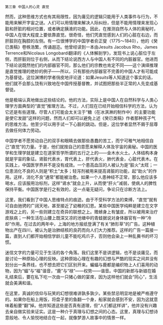     第三章 中国人的心灵 直觉 

   然而，这种思维方式也有其局限性，因为庸见的逻辑只能用于人类事件与行为，不能用来解开字宙之谜。人们可以用情理来解决人际纠纷，但是不能用情理来发现心脏和肝脏的相对位置，或者确定胰液的功能。因此，在推测自然与人体的奥秘时，中国人在很大程度上要依靠直觉。很奇怪，他们凭直觉感到人们的心脏在右边，而肝脏则在胸腔的左侧。有一位很博学的中国学者俞正燮（1775～1840），他的《癸已类稿》卷帙浩繁，传诵遐迩。他曾经读到一本由Jesuits Jacobus Rho，James Terrence和Nicolaus Longobardi翻译的《人体解剖学》，发现书上说心脏位于左侧，而肝脏则位于右侧，从而下结论说西方人与中国人有不同的内脏器官。他进而下结论说既然他们的内部器官不同，那么他们的宗教也肯定不同——这个演绎推理是直觉推理的绝妙的例子——所以，只有那些内部器官不完善的中国人才有可能成为基督徒。这位渊博的学者俏皮地评论道：如果Jesuits等人知道这个事实的话，他们就不会那么饶有兴致地在中国传授基督教，并试图把那些半正常的人先变成基督徒。

   他是极端认真地做出这些结论的。他的方法，实际上是中国人在自然科学与人类心理学方面典型的“直觉”推理方法。不过，人们现在已经开始相信科学的方法，认为它还是有些道理。尽管人们可能会太关注于“糖（在冰淇淋的制作中）的主要功能是使它发甜”这样的问题，然而人们却可以避免上述《癸已类稿》作者那种孩子气的思维方法。他至少可以用手试一下心脏的跳动。但是，这位学者显然不屑于屈尊去做任何体力劳动。

   中国学者不愿劳动自己的双手和眼睛去做那些愚蠢的苦工，而宁可稚气地相信自己“直觉”的力量。于是，他们就按自己的意愿来解释人体及宇宙的奥秘。中国的医学和生理学就是建立在道家哲学所谓的五行之上的——金木水火土。人体结构本身就是宇宙的象征。肾脏代表水，胃代表上，肝代表火，肺代表金，心脏代表木。在实践上，中国医学界并不是没有成效。一个患高血压的人被认为是“脏火”太旺；一位患消化不良的人则是“积土”太多；轻泻剂被用来提高肾脏的功能，起“助火”的作用。这样，消化不良“通常”都能被治愈。如果一个人患神经不正常，那么他应该多喝水，应该服用治标剂，这样“肾水”就会上升，从而使“肝火”减弱，使病人的脾性保持平衡。中国医学是行之有效的，这一点毫无疑问，争论只在诊断方法上。

   这里，我们看到了中国人思维特点的痕迹。由于不受科学方法的束缚，“直觉”就有可自由驰骋的广阔天地，甚至接近了幼稚的幻恩。某些中国医学纯粹是建立在文字游戏之上的，另一些则建立在奇异的联想之上。赡蜍身上有皱皮，所以被用来治疗皮肤病；一种生活在山腰上既深又凉的池塘中的青蛙据说对身体器官有一种“冷却”作用。在过去的两年中，上海的地方报纸登满了有关“肺形草”的广告。这种植物出产在四川，被认为是治肺结核的良药而向人们大力推荐。这样的广告一篇接一篇，直到人们都开始相信学龄儿童不能吃鸡爪子，否则他会染上一种乱撕书的坏习惯。

   迷信文字的力量可见于生活的各个角落。我们这里不是讲逻辑，也不是谈庸见，而是讨论一种原始心理的反映。这种原始心理在有趣的幻想与严酷的现实之间井没有划分出一条界线，也不想去把它们区别开来。蝙蝠与鹿都是编织物上人们喜用的动物，因为“蝠”与“福”谐音，“鹿”与“禄”——权势——谐音。中国的新郎与新娘在婚礼结束后，要在私下吃一次由一只猪心做的宴席，因为这样他们就会“同心”，生活就会美满和谐。

   在这里，真诚的信仰与玩笑的幻想很难讲孰多孰少。某些禁忌明显地是被严格遵守的。如果你在船上用饭，将盘子里的鱼翻一个身，船家就会感到不安，因为这就意味着船要“翻”掉。他并知道这些是否真有道理，但“人们都这样讲”，他并没有兴趣去亲自做实验来证实。这是一种介于真理与幻想之间的心态。这里，真理与幻想诗意般地、令人愉悦地结合在一起，就像梦游人故事中的情景一样。

